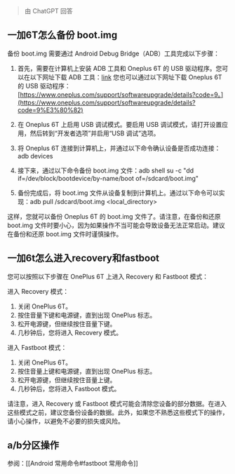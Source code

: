 > 由 ChatGPT 回答

## 一加6T怎么备份 boot.img

备份 boot.img 需要通过 Android Debug Bridge（ADB）工具完成以下步骤：

1.  首先，需要在计算机上安装 ADB 工具和 Oneplus 6T 的 USB 驱动程序。您可以在以下网址下载 ADB 工具：[link](https://developer.android.com/studio/releases/platform-tools) 您也可以通过以下网址下载 Oneplus 6T 的 USB 驱动程序：[https://www.oneplus.com/support/softwareupgrade/details?code=9。](https://www.oneplus.com/support/softwareupgrade/details?code=9%E3%80%82)
    
2.  在 Oneplus 6T 上启用 USB 调试模式。要启用 USB 调试模式，请打开设置应用，然后转到“开发者选项”并启用“USB 调试”选项。
    
3.  将 Oneplus 6T 连接到计算机上，并通过以下命令确认设备是否成功连接：adb devices
    
4.  接下来，通过以下命令备份 boot.img 文件：adb shell su -c "dd if=/dev/block/bootdevice/by-name/boot of=/sdcard/boot.img"
    
5.  备份完成后，将 boot.img 文件从设备复制到计算机上。通过以下命令可以实现：adb pull /sdcard/boot.img <local_directory>
    

这样，您就可以备份 Oneplus 6T 的 boot.img 文件了。请注意，在备份和还原 boot.img 文件时要小心，因为如果操作不当可能会导致设备无法正常启动。建议在备份和还原 boot.img 文件时谨慎操作。

## 一加6t怎么进入recovery和fastboot

您可以按照以下步骤在 OnePlus 6T 上进入 Recovery 和 Fastboot 模式：

进入 Recovery 模式：

1.  关闭 OnePlus 6T。
2.  按住音量下键和电源键，直到出现 OnePlus 标志。
3.  松开电源键，但继续按住音量下键。
4.  几秒钟后，您将进入 Recovery 模式。

进入 Fastboot 模式：

1.  关闭 OnePlus 6T。
2.  按住音量上键和电源键，直到出现 OnePlus 标志。
3.  松开电源键，但继续按住音量上键。
4.  几秒钟后，您将进入 Fastboot 模式。

请注意，进入 Recovery 或 Fastboot 模式可能会清除您设备的部分数据。在进入这些模式之前，建议您备份设备的数据。此外，如果您不熟悉这些模式下的操作，请小心操作，以避免不必要的损失或风险。

## a/b分区操作

参阅：[[Android 常用命令#fastboot 常用命令]]